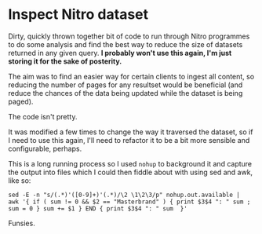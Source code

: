 # Inspect Nitro dataset
Dirty, quickly thrown together bit of code to run through Nitro programmes to do some analysis and find the best way to reduce the size of datasets returned in any given query. **I probably won't use this again, I'm just storing it for the sake of posterity.**

The aim was to find an easier way for certain clients to ingest all content, so reducing the number of pages for any resultset would be beneficial (and reduce the chances of the data being updated while the dataset is being paged).

The code isn't pretty.

It was modified a few times to change the way it traversed the dataset, so if I need to use this again, I'll need to refactor it to be a bit more sensible and configurable, perhaps.

This is a long running process so I used `nohup` to background it and capture the output into files which I could then fiddle about with using sed and awk, like so:

```
sed -E -n "s/(.*)'([0-9]+)'(.*)/\2 \1\2\3/p" nohup.out.available |   awk '{ if ( sum != 0 && $2 == "Masterbrand" ) { print $3$4 ": " sum ; sum = 0 } sum += $1 } END { print $3$4 ": " sum  }'
```

Funsies.
